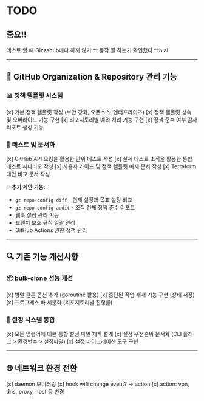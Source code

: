 # TODO

## 중요!!
테스트 할 때 Gizzahub에다 하지 않기 ^^
동작 잘 하는거 확인했다 ^^b al

---

## 🚀 GitHub Organization & Repository 관리 기능

### 📊 정책 템플릿 시스템
[x] 기본 정책 템플릿 작성 (보안 강화, 오픈소스, 엔터프라이즈)
[x] 정책 템플릿 상속 및 오버라이드 기능 구현
[x] 리포지토리별 예외 처리 기능 구현
[x] 정책 준수 여부 감사 리포트 생성 기능

### 🧪 테스트 및 문서화
[x] GitHub API 모킹을 활용한 단위 테스트 작성
[x] 실제 테스트 조직을 활용한 통합 테스트 시나리오 작성
[x] 사용자 가이드 및 정책 템플릿 예제 문서 작성
[x] Terraform 대안 비교 문서 작성

💡 **추가 제안 기능:**
- `gz repo-config diff` - 현재 설정과 목표 설정 비교
- `gz repo-config audit` - 조직 전체 정책 준수 리포트
- 웹훅 설정 관리 기능
- 브랜치 보호 규칙 일괄 관리
- GitHub Actions 권한 정책 관리

---

## 🔍 기존 기능 개선사항

### 📦 bulk-clone 성능 개선
[x] 병렬 클론 옵션 추가 (goroutine 활용)
[x] 중단된 작업 재개 기능 구현 (상태 저장)
[x] 프로그레스 바 세분화 (리포지토리별 진행률)

### 🔧 설정 시스템 통합
[x] 모든 명령어에 대한 통합 설정 파일 체계 설계
[x] 설정 우선순위 문서화 (CLI 플래그 > 환경변수 > 설정파일)
[x] 설정 마이그레이션 도구 구현

---

## 🌐 네트워크 환경 전환
[x] daemon 모니터링
[x] hook wifi change event? -> action
[x] action: vpn, dns, proxy, host 등 변경
